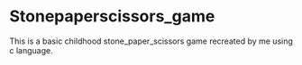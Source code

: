 # Stonepaperscissors_game
This is a basic childhood stone_paper_scissors game recreated by me using c language. 
